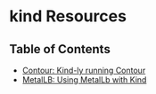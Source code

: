 # kind Resources

## Table of Contents
* [Contour: Kind-ly running Contour](./contour/)
* [MetalLB: Using MetalLb with Kind](./metallb/)
